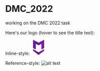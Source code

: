 # DMC_2022
working on the DMC 2022 task


Here's our logo (hover to see the title text):

Inline-style: 
![alt text](https://github.com/adam-p/markdown-here/raw/master/src/common/images/icon48.png "Logo Title Text 1")

Reference-style: 
![alt text][logo]

[logo]: [https://img.shields.io/badge/-hello-brightgreen.svg] "Logo Title Text 2"
